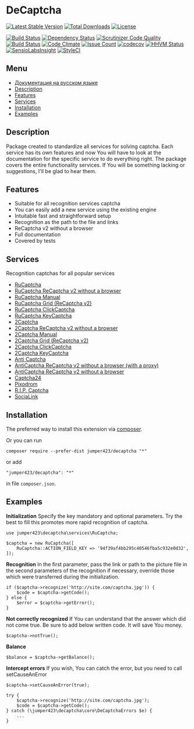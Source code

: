 DeCaptcha
================
[![Latest Stable Version](https://poser.pugx.org/jumper423/decaptcha/v/stable)](https://packagist.org/packages/jumper423/decaptcha)
[![Total Downloads](https://poser.pugx.org/jumper423/decaptcha/downloads)](https://packagist.org/packages/jumper423/decaptcha)
[![License](https://poser.pugx.org/jumper423/decaptcha/license)](https://packagist.org/packages/jumper423/decaptcha)

[![Build Status](https://travis-ci.org/jumper423/decaptcha.svg?branch=master)](https://travis-ci.org/jumper423/decaptcha)
[![Dependency Status](https://www.versioneye.com/user/projects/5849f365a662a5004c110a29/badge.svg?style=flat-square)](https://www.versioneye.com/user/projects/5849f365a662a5004c110a29)
[![Scrutinizer Code Quality](https://scrutinizer-ci.com/g/jumper423/decaptcha/badges/quality-score.png?b=master)](https://scrutinizer-ci.com/g/jumper423/decaptcha/?branch=master)
[![Build Status](https://scrutinizer-ci.com/g/jumper423/decaptcha/badges/build.png?b=master)](https://scrutinizer-ci.com/g/jumper423/decaptcha/build-status/master)
[![Code Climate](https://codeclimate.com/github/jumper423/decaptcha/badges/gpa.svg)](https://codeclimate.com/github/jumper423/decaptcha)
[![Issue Count](https://codeclimate.com/github/jumper423/decaptcha/badges/issue_count.svg)](https://codeclimate.com/github/jumper423/decaptcha)
[![codecov](https://codecov.io/gh/jumper423/decaptcha/branch/master/graph/badge.svg)](https://codecov.io/gh/jumper423/decaptcha)
[![HHVM Status](http://hhvm.h4cc.de/badge/jumper423/decaptcha.svg)](http://hhvm.h4cc.de/package/jumper423/decaptcha)
[![SensioLabsInsight](https://insight.sensiolabs.com/projects/d485629c-1830-440d-82ab-a567bfa5ddc5/mini.png)](https://insight.sensiolabs.com/projects/d485629c-1830-440d-82ab-a567bfa5ddc5)
[![StyleCI](https://styleci.io/repos/75013766/shield?branch=master)](https://styleci.io/repos/75013766)

Menu
--------------
+ [Документация на русском языке](../docs/README-ru.md)
+ [Description](#description)
+ [Features](#features)
+ [Services](#services)
+ [Installation](#installation)
+ [Examples](#examples)


Description
--------------
Package created to standardize all services for solving captcha.
            Each service has its own features and now You will have to look at the documentation for the specific service to do everything right. 
            The package covers the entire functionality services. If You will be something lacking or suggestions, I'll be glad to hear them.

Features
--------------
+ Suitable for all recognition services captcha
+ You can easily add a new service using the existing engine
+ Intuitable fast and straightforward setup
+ Recognition as the path to the file and links
+ ReCaptcha v2 without a browser
+ Full documentation
+ Covered by tests

Services
--------------
Recognition captchas for all popular services

+ [RuCaptcha](../docs/RuCaptcha-en.md)
+ [RuCaptcha ReCaptcha v2 without a browser](../docs/RuCaptchaReCaptcha-en.md)
+ [RuCaptcha Manual](../docs/RuCaptchaInstruction-en.md)
+ [RuCaptcha Grid (ReCaptcha v2)](../docs/RuCaptchaGrid-en.md)
+ [RuCaptcha ClickCaptcha](../docs/RuCaptchaClick-en.md)
+ [RuCaptcha KeyCaptcha](../docs/RuCaptchaKeyCaptcha-en.md)
+ [2Captcha](../docs/TwoCaptcha-en.md)
+ [2Captcha ReCaptcha v2 without a browser](../docs/TwoCaptchaReCaptcha-en.md)
+ [2Captcha Manual](../docs/TwoCaptchaInstruction-en.md)
+ [2Captcha Grid (ReCaptcha v2)](../docs/TwoCaptchaGrid-en.md)
+ [2Captcha ClickCaptcha](../docs/TwoCaptchaClick-en.md)
+ [2Captcha KeyCaptcha](../docs/TwoCaptchaKeyCaptcha-en.md)
+ [Anti Captcha](../docs/Anticaptcha-en.md)
+ [AntiCaptcha ReCaptcha v2 without a browser (with a proxy)](../docs/AnticaptchaReCaptcha-en.md)
+ [AntiCaptcha ReCaptcha v2 without a browser](../docs/AnticaptchaReCaptchaProxeless-en.md)
+ [Captcha24](../docs/Captcha24-en.md)
+ [Pixodrom](../docs/Pixodrom-en.md)
+ [R.I.P. Captcha ](../docs/Ripcaptcha-en.md)
+ [SociaLink](../docs/Socialink-en.md)


Installation
--------------
The preferred way to install this extension via [composer](http://getcomposer.org/download/).

Or you can run
```
composer require --prefer-dist jumper423/decaptcha "*"
```
or add
```
"jumper423/decaptcha": "*"
```
in file `composer.json`.


Examples
--------------
__Initialization__
Specify the key mandatory and optional parameters. Try the best to fill this promotes more rapid recognition of captcha.
```
use jumper423\decaptcha\services\RuCaptcha;

$captcha = new RuCaptcha([
    RuCaptcha::ACTION_FIELD_KEY => '94f39af4bb295c40546fba5c932e0d32',
]);
```
__Recognition__
In the first parameter, pass the link or path to the picture file in the second parameters of the recognition if necessary, override those which were transferred during the initialization.
```
if ($captcha->recognize('http://site.com/captcha.jpg')) {
    $code = $captcha->getCode();
} else {
    $error = $captcha->getError();
}
```
__Not correctly recognized__
If You can understand that the answer which did not come true. Be sure to add below written code. It will save You money.
```
$captcha->notTrue();
```
__Balance__
```
$balance = $captcha->getBalance();
```
__Intercept errors__
If you wish, You can catch the error, but you need to call setCauseAnError
```
$captcha->setCauseAnError(true);

try {
    $captcha->recognize('http://site.com/captcha.jpg');
    $code = $captcha->getCode();
} catch (\jumper423\decaptcha\core\DeCaptchaErrors $e) {
    ...
}
```


